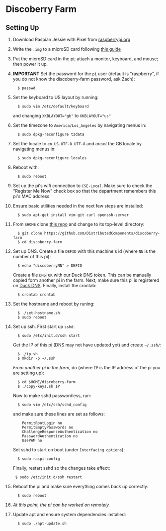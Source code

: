 # Discoberry Farm

## Setting Up

1. Download Raspian Jessie with Pixel from
   [raspberrypi.org](https://www.raspberrypi.org/downloads/raspbian/)

1. Write the `.img` to a microSD card following
   [this guide](https://www.raspberrypi.org/documentation/installation/installing-images/README.md)

1. Put the microSD card in the pi; attach a monitor, keyboard, and mouse;
   then power it up.

1. **IMPORTANT** Set the password for the `pi` user (default is "raspberry",
   if you do not know the discoberry-farm password, ask Zach):
   ```
     $ passwd
   ```

1. Set the keyboard to US layout by running:
   ```
     $ sudo vim /etc/default/keyboard
   ```
   and changing `XKBLAYOUT="gb"` to `XKBLAYOUT="us"`

1. Set the timezone to `America/Los_Angeles` by navigating menus in:
   ```
     $ sudo dpkg-reconfigure tzdata
   ```

1. Set the locale to `en_US.UTF-8 UTF-8` and *unset* the GB locale by navigating menus in:
   ```
     $ sudo dpkg-reconfigure locales
   ```

1. Reboot with:
   ```
     $ sudo reboot
   ```

1. Set up the pi's wifi connection to `CSE-Local`. Make sure to check the
   "Register Me Now" check box so that the department remembers this pi's
   MAC address.

1. Ensure basic utilities needed in the next few steps are installed:
   ```
     $ sudo apt-get install vim git curl openssh-server
   ```

1. From `$HOME` clone [this repo](https://github.com/DistributedComponents/discoberry-farm)
   and change to its top-level directory:
   ```
     $ git clone https://github.com/DistributedComponents/discoberry-farm
     $ cd discoberry-farm
   ```

1. Set up DNS. Create a file `DBFID` with this machine's id (where `NN` is
   the number of this pi):
   ```
     $ echo "discoberryNN" > DBFID
   ```
   Create a file `DNSTOK` with our Duck DNS token. This can be manually
   copied form another pi in the farm. Next, make sure this pi is
   registered on [Duck DNS](https://www.duckdns.org/). Finally, install
   the crontab:
   ```
     $ crontab crontab
   ```

1. Set the hostname and reboot by runing:
   ```
     $ ./set-hostname.sh
     $ sudo reboot
   ```

1. Set up ssh.  First start up `sshd`:
   ```
     $ sudo /etc/init.d/ssh start
   ```
   Get the IP of this pi (DNS may not have updated yet) and create `~/.ssh/`:
   ```
     $ ./ip.sh
     $ mkdir -p ~/.ssh
   ```
   *From another pi in the farm*, do (where `IP` is the IP address of the pi
   you are setting up):
   ```
     $ cd $HOME/discoberry-farm
     $ ./copy-keys.sh IP
   ```
   Now to make sshd passwordless, run:
   ```
     $ sudo vim /etc/ssh/sshd_config
   ```
   and make sure these lines are set as follows:
   ```
       PermitRootLogin no
       PermitEmptyPasswords no
       ChallengeResponseAuthentication no
       PasswordAuthentication no
       UsePAM no
   ```
   Set sshd to start on boot (under `Interfacing options`):
   ```
     $ sudo raspi-config
   ```
   Finally, restart sshd so the changes take effect:
   ```
   	$ sudo /etc/init.d/ssh restart
   ```

1. Reboot the pi and make sure everything comes back up correctly:
   ```
     $ sudo reboot
   ```

1. *At this point, the pi can be worked on remotely.*

1. Update apt and ensure system dependencies installed:
   ```
     $ sudo ./apt-update.sh
   ```
